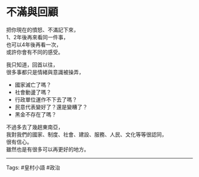 # 不滿與回顧

把你現在的憤怒、不滿記下來，  
1、2年後再來看同一件事，  
也可以4年後再看一次，  
或許你會有不同的感受。

我只知道，回首以往，  
很多事都只是情緒與意識被操弄，  

- 國家滅亡了嗎？  
- 社會動盪了嗎？  
- 行政單位運作不下去了嗎？  
- 民意代表變好了？還是變糟了？  
- 黑金不存在了嗎？

不過多去了幾趟東南亞，  
我對我們的國家、制度、社會、建設、服務、人民、文化等等很認同，  
很有信心。  
雖然也是有很多可以再更好的地方。

---

Tags: #皇村小語 #政治